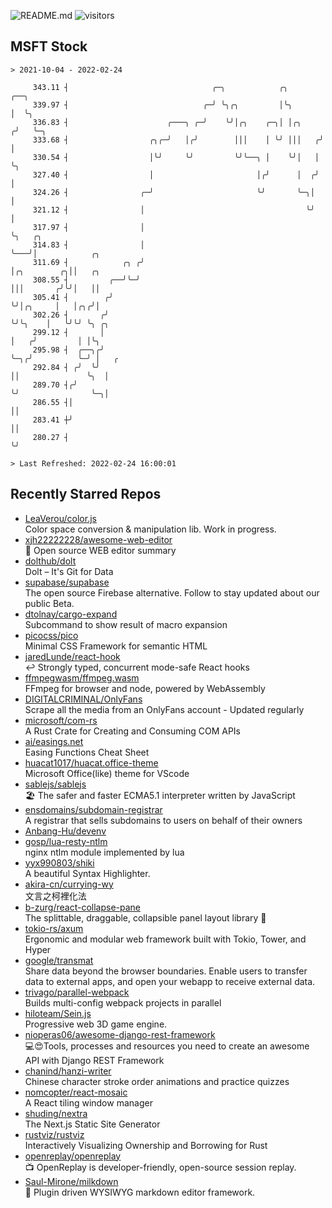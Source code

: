 ![README.md](https://github.com/Gerhut/Gerhut/workflows/README.md/badge.svg)
![visitors](https://visitors.vercel.app/Gerhut/Gerhut?token=8cf69d1f6813d272ef062726b6070c9be4ff72038cfe5a7ded7384a8da65d866)

## MSFT Stock

```
> 2021-10-04 - 2022-02-24

     343.11 ┤                                ╭─╮            ╭╮        ╭──╮                                       
     339.97 ┤                              ╭─╯ ╰╮╭╮         │╰╮       │  ╰╮                                      
     336.83 ┤                      ╭───╮ ╭─╯    ╰╯│╭╮    ╭─╮│ │╭╮    ╭╯   ╰─╮                                    
     333.68 ┤                  ╭╮╭─╯   │╭╯        │││    │ ╰╯ │││   ╭╯      │                                    
     330.54 ┤                  │╰╯     ╰╯         ╰╯╰──╮ │    ╰╯│   │       ╰╮                                   
     327.40 ┤                  │                       │╭╯      │  ╭╯        │                                   
     324.26 ┤                ╭─╯                       ╰╯       ╰─╮│         │                                   
     321.12 ┤                │                                    ╰╯         │                                   
     317.97 ┤                │                                               ╰╮   ╭╮                             
     314.83 ┤                │                                                ╰───╯│            ╭╮               
     311.69 ┤            ╭╮ ╭╯                                                     │╭╮        ╭╮││   ╭╮          
     308.55 ┤         ╭──╯╰─╯                                                      │││       ╭╯╰╯│   ││          
     305.41 ┤        ╭╯                                                            ╰╯│╭╮     │   │╭╮╭╯│          
     302.26 ┤       ╭╯                                                               ╰╯╰╮    │   ╰╯╰╯ ╰╮ ╭╮      
     299.12 ┤       │                                                                   │   ╭╯         │ │╰╮     
     295.98 ┤  ╭──╮╭╯                                                                   ╰─╮╭╯          ╰─╯ │   ╭ 
     292.84 ┤ ╭╯  ╰╯                                                                      ││               ╰╮  │ 
     289.70 ┤╭╯                                                                           ╰╯                ╰─╮│ 
     286.55 ┤│                                                                                                ││ 
     283.41 ┼╯                                                                                                ││ 
     280.27 ┤                                                                                                 ╰╯ 

> Last Refreshed: 2022-02-24 16:00:01
```

## Recently Starred Repos

- [LeaVerou/color.js](https://github.com/LeaVerou/color.js)  
  Color space conversion & manipulation lib. Work in progress.
- [xjh22222228/awesome-web-editor](https://github.com/xjh22222228/awesome-web-editor)  
  🔨  Open source WEB editor summary
- [dolthub/dolt](https://github.com/dolthub/dolt)  
  Dolt – It's Git for Data
- [supabase/supabase](https://github.com/supabase/supabase)  
  The open source Firebase alternative. Follow to stay updated about our public Beta.
- [dtolnay/cargo-expand](https://github.com/dtolnay/cargo-expand)  
  Subcommand to show result of macro expansion
- [picocss/pico](https://github.com/picocss/pico)  
  Minimal CSS Framework for semantic HTML
- [jaredLunde/react-hook](https://github.com/jaredLunde/react-hook)  
  ↩ Strongly typed, concurrent mode-safe React hooks
- [ffmpegwasm/ffmpeg.wasm](https://github.com/ffmpegwasm/ffmpeg.wasm)  
  FFmpeg for browser and node, powered by WebAssembly
- [DIGITALCRIMINAL/OnlyFans](https://github.com/DIGITALCRIMINAL/OnlyFans)  
  Scrape all the media from an OnlyFans account - Updated regularly
- [microsoft/com-rs](https://github.com/microsoft/com-rs)  
  A Rust Crate for Creating and Consuming COM APIs
- [ai/easings.net](https://github.com/ai/easings.net)  
  Easing Functions Cheat Sheet
- [huacat1017/huacat.office-theme](https://github.com/huacat1017/huacat.office-theme)  
  Microsoft Office(like) theme for VScode
- [sablejs/sablejs](https://github.com/sablejs/sablejs)  
  🏖️ The safer and faster ECMA5.1 interpreter written by JavaScript
- [ensdomains/subdomain-registrar](https://github.com/ensdomains/subdomain-registrar)  
  A registrar that sells subdomains to users on behalf of their owners
- [Anbang-Hu/devenv](https://github.com/Anbang-Hu/devenv)  
- [gosp/lua-resty-ntlm](https://github.com/gosp/lua-resty-ntlm)  
  nginx ntlm module implemented by lua
- [yyx990803/shiki](https://github.com/yyx990803/shiki)  
  A beautiful Syntax Highlighter.
- [akira-cn/currying-wy](https://github.com/akira-cn/currying-wy)  
  文言之柯裡化法
- [b-zurg/react-collapse-pane](https://github.com/b-zurg/react-collapse-pane)  
  The splittable, draggable, collapsible panel layout library 🎉
- [tokio-rs/axum](https://github.com/tokio-rs/axum)  
  Ergonomic and modular web framework built with Tokio, Tower, and Hyper
- [google/transmat](https://github.com/google/transmat)  
  Share data beyond the browser boundaries. Enable users to transfer data to external apps, and open your webapp to receive external data.
- [trivago/parallel-webpack](https://github.com/trivago/parallel-webpack)  
  Builds multi-config webpack projects in parallel
- [hiloteam/Sein.js](https://github.com/hiloteam/Sein.js)  
  Progressive web 3D game engine.
- [nioperas06/awesome-django-rest-framework](https://github.com/nioperas06/awesome-django-rest-framework)  
   💻😍Tools, processes and resources you need to create an awesome API with Django REST Framework
- [chanind/hanzi-writer](https://github.com/chanind/hanzi-writer)  
  Chinese character stroke order animations and practice quizzes
- [nomcopter/react-mosaic](https://github.com/nomcopter/react-mosaic)  
  A React tiling window manager
- [shuding/nextra](https://github.com/shuding/nextra)  
  The Next.js Static Site Generator
- [rustviz/rustviz](https://github.com/rustviz/rustviz)  
  Interactively Visualizing Ownership and Borrowing for Rust
- [openreplay/openreplay](https://github.com/openreplay/openreplay)  
  :tv: OpenReplay is developer-friendly, open-source session replay.
- [Saul-Mirone/milkdown](https://github.com/Saul-Mirone/milkdown)  
  🍼 Plugin driven WYSIWYG  markdown editor framework.

